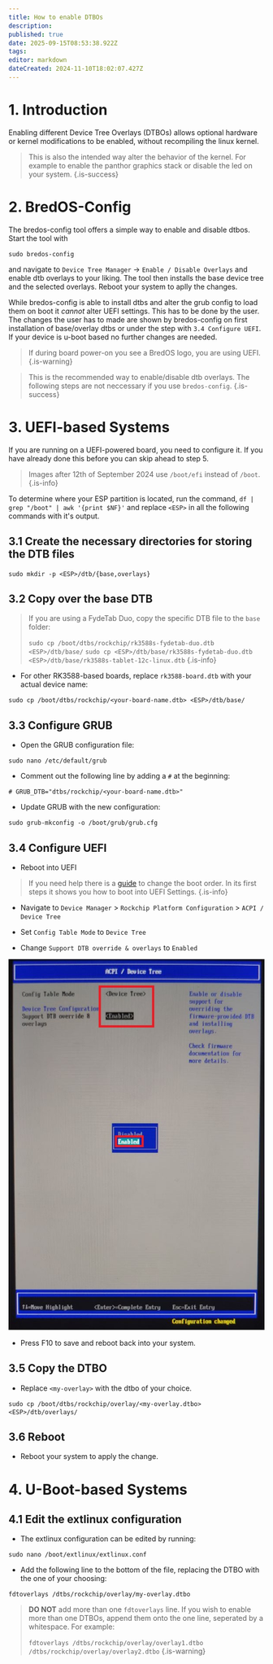 ```yaml
---
title: How to enable DTBOs
description: 
published: true
date: 2025-09-15T08:53:38.922Z
tags: 
editor: markdown
dateCreated: 2024-11-10T18:02:07.427Z
---
```


# 1. Introduction
Enabling different Device Tree Overlays (DTBOs) allows optional hardware or kernel modifications to be enabled, without recompiling the linux kernel.
> This is also the intended way alter the behavior of the kernel. For example to enable the panthor graphics stack or disable the led on your system.
{.is-success}

# 2. BredOS-Config
The bredos-config tool offers a simple way to enable and disable dtbos. Start the tool with
```
sudo bredos-config
```
and navigate to `Device Tree Manager` -> `Enable / Disable Overlays` and enable dtb overlays to your liking. The tool then installs the base device tree and the selected overlays. Reboot your system to aplly the changes.


While bredos-config is able to install dtbs and alter the grub config to load them on boot it *cannot* alter UEFI settings. This has to be done by the user. The changes the user has to made are shown by bredos-config on first installation of base/overlay dtbs or under the step with `3.4 Configure UEFI`. If your device is u-boot based no further changes are needed.
> If during board power-on you see a BredOS logo, you are using UEFI.
{.is-warning}

> This is the recommended way to enable/disable dtb overlays. The following steps are not neccessary if you use `bredos-config`.
{.is-success}


# 3. UEFI-based Systems
If you are running on a UEFI-powered board, you need to configure it.
If you have already done this before you can skip ahead to step 5.

> Images after 12th of September 2024 use `/boot/efi` instead of `/boot`.
{.is-info}

To determine where your ESP partition is located, run the command, `df | grep "/boot" | awk '{print $NF}'` and replace `<ESP>` in all the following commands with it's output.

## 3.1 Create the necessary directories for storing the DTB files

```
sudo mkdir -p <ESP>/dtb/{base,overlays}
```

## 3.2 Copy over the base DTB

> If you are using a FydeTab Duo, copy the specific DTB file to the `base` folder:
> 
> `sudo cp /boot/dtbs/rockchip/rk3588s-fydetab-duo.dtb <ESP>/dtb/base/`
> `sudo cp <ESP>/dtb/base/rk3588s-fydetab-duo.dtb <ESP>/dtb/base/rk3588s-tablet-12c-linux.dtb`
{.is-info}

- For other RK3588-based boards, replace `rk3588-board.dtb` with your actual device name:

``` 
sudo cp /boot/dtbs/rockchip/<your-board-name.dtb> <ESP>/dtb/base/
```

## 3.3 Configure GRUB
- Open the GRUB configuration file:
```
sudo nano /etc/default/grub
```

- Comment out the following line by adding a `#` at the beginning:
```
# GRUB_DTB="dtbs/rockchip/<your-board-name.dtb>"
```

  
- Update GRUB with the new configuration:
```
sudo grub-mkconfig -o /boot/grub/grub.cfg
```

## 3.4 Configure UEFI
- Reboot into UEFI 
>   If you need help there is a [guide](/en/how-to/change-default-boot-order-rk3588) to change the boot order. In its first steps it shows you how to boot into UEFI Settings.
{.is-info}

  
- Navigate to `Device Manager` > `Rockchip Platform Configuration` > `ACPI / Device Tree`

- Set `Config Table Mode` to `Device Tree`
- Change `Support DTB override & overlays` to `Enabled`

![](/panthor/enable_tree_dtb_in_uefi.jpg)

- Press F10 to save and reboot back into your system.

## 3.5 Copy the DTBO
- Replace `<my-overlay>` with the dtbo of your choice. 
``` 
sudo cp /boot/dtbs/rockchip/overlay/<my-overlay.dtbo> <ESP>/dtb/overlays/
```

## 3.6 Reboot
- Reboot your system to apply the change.

# 4. U-Boot-based Systems
## 4.1 Edit the extlinux configuration

- The extlinux configuration can be edited by running:

```  
sudo nano /boot/extlinux/extlinux.conf
``` 

- Add the following line to the bottom of the file, replacing the DTBO with the one of your choosing:

```  
fdtoverlays /dtbs/rockchip/overlay/my-overlay.dtbo
``` 

> **DO NOT** add more than one `fdtoverlays` line.
> If you wish to enable more than one DTBOs, append them onto the one line, seperated by a whitespace.
> For example:
> 
> `fdtoverlays /dtbs/rockchip/overlay/overlay1.dtbo /dtbs/rockchip/overlay/overlay2.dtbo`
{.is-warning}
